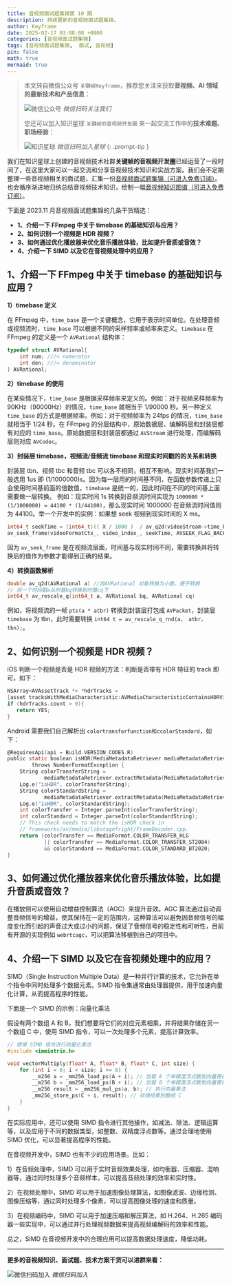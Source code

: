 ```yaml
---
title: 音视频面试题集锦第 10 期
description: 持续更新的音视频面试题集锦。
author: Keyframe
date: 2025-02-17 03:08:08 +0800
categories: [音视频面试题集锦]
tags: [音视频面试题集锦,  面试, 音视频]
pin: false
math: true
mermaid: true
---
```


> 本文转自微信公众号 `关键帧Keyframe`，推荐您关注来获取**音视频、AI 领域的最新技术和产品信息**：
>
>![微信公众号](assets/img/keyframe-mp.jpg)
>_微信扫码关注我们_
>
>您还可以加入知识星球 `关键帧的音视频开发圈` 来一起交流工作中的**技术难题、职场经验**：
>
>![知识星球](assets/img/keyframe-zsxq.png)
>_微信扫码加入星球_
{: .prompt-tip }

我们在知识星球上创建的音视频技术社群**关键帧的音视频开发圈**已经运营了一段时间了，在这里大家可以一起交流和分享音视频技术知识和实战方案。我们会不定期整理一些音视频相关的面试题，汇集一份[音视频面试题集锦（可进入免费订阅）](https://mp.weixin.qq.com/mp/appmsgalbum?__biz=MjM5MTkxOTQyMQ==&action=getalbum&album_id=2380776196751425539#wechat_redirect)。也会循序渐进地归纳总结音视频技术知识，绘制一幅[音视频知识图谱（可进入免费订阅）](https://mp.weixin.qq.com/mp/appmsgalbum?__biz=MjM5MTkxOTQyMQ==&action=getalbum&album_id=2349658423078092802#wechat_redirect)。

下面是 2023.11 月音视频面试题集锦的几条干货精选：


- **1、介绍一下 FFmpeg 中关于 timebase 的基础知识与应用？**
- **2、如何识别一个视频是 HDR 视频？**
- **3、如何通过优化播放器来优化音乐播放体验，比如提升音质或音效？**
- **4、介绍一下 SIMD 以及它在音视频处理中的应用？**




## 1、介绍一下 FFmpeg 中关于 timebase 的基础知识与应用？

**1）timebase 定义**

在 FFmpeg 中，`time_base` 是一个关键概念，它用于表示时间单位。在处理音频或视频流时，`time_base` 可以根据不同的采样频率或帧率来定义。`timebase` 在 FFmpeg 的定义是一个 `AVRational` 结构体：

```c
typedef struct AVRational{
    int num; ///< numerator  
    int den; ///< denominator  
} AVRational;
```


**2）timebase 的使用**

在某些情况下，`time_base` 是根据采样频率来定义的。例如：对于视频采样频率为 90KHz（90000Hz）的情况，`time_base` 就相当于 1/90000 秒。另一种定义 `time_base` 的方式是根据帧率。例如：对于视频帧率为 24fps 的情况，`time_base` 就相当于 1/24 秒。在 FFmpeg 的分层结构中，原始数据层、编解码层和封装层都有对应的 `time_base`。原始数据层和封装层都通过 `AVStream` 进行处理，而编解码层则对应 `AVCodec`。


**3）封装层 timebase，视频流/音频流 timebase 和现实时间戳的的关系和转换**

封装层 tbn、视频 tbc 和音频 tbc 可以各不相同，相互不影响。现实时间基我们一般选用 1us 即 (1/1000000)s。因为每一层用的时间基不同，在函数参数传递上只会使用时间基前面的倍数值，`timebase` 是统一的，因此时间在不同的时间基上面需要做一层转换。 例如：现实时间 1s 转换到音频流时间实现为 `1000000 * (1/1000000) = 44100 * (1/44100)`，那么现实时间 1000000 在音频流时间值则为 44100。举一个开发中的实例：如果想 seek 视频到现实时间的 X ms。

```c
int64_t seekTime = (int64_t)(( X / 1000 )  / av_q2d(videoStream->time_base)); 
av_seek_frame(videoFormatCtx_, video_index_, seekTime, AVSEEK_FLAG_BACKWARD);
```

因为 `av_seek_frame` 是在视频流层面，时间基与现实时间不同，需要转换并将转换后的值作为参数才能得到正确的结果。

**4）转换函数解析**


```c
double av_q2d(AVRational a) //将AVRational 对象转换为小数，便于转换
// 将一个时间戳a从时基bq转换到时基cq下
int64_t av_rescale_q(int64_t a, AVRational bq, AVRational cq)
```

例如，将视频流的一帧 `pts(a * atbr)` 转换到封装层打包成 `AVPacket`，封装层 `timebase` 为 tbn，此时需要转换 `int64 t = av_rescale_q_rnd(a， atbr， tbn);`。




## 2、如何识别一个视频是 HDR 视频？

iOS 判断一个视频是否是 HDR 视频的方法：判断是否带有 HDR 特征的 track 即可，如下：

```c
NSArray<AVAssetTrack *> *hdrTracks = 
[asset tracksWithMediaCharacteristic:AVMediaCharacteristicContainsHDRVideo];
if (hdrTracks.count > 0){
   return YES;
}
```

Android 需要我们自己解析出 `colortransforfunction和ccolorStandard`，如下：

```c
@RequiresApi(api = Build.VERSION_CODES.R)
public static boolean isHDR(MediaMetadataRetriever mediaMetadataRetriever)
        throws NumberFormatException {
    String colorTransferString =
            mediaMetadataRetriever.extractMetadata(MediaMetadataRetriever.METADATA_KEY_COLOR_TRANSFER);
    Log.e("isHDR", colorTransferString);
    String colorStandardString =
            mediaMetadataRetriever.extractMetadata(MediaMetadataRetriever.METADATA_KEY_COLOR_STANDARD);
    Log.e("isHDR", colorStandardString);
    int colorTransfer = Integer.parseInt(colorTransferString);
    int colorStandard = Integer.parseInt(colorStandardString);
    // This check needs to match the isHDR check in
    // frameworks/av/media/libstagefright/FrameDecoder.cpp.
    return (colorTransfer == MediaFormat.COLOR_TRANSFER_HLG
            || colorTransfer == MediaFormat.COLOR_TRANSFER_ST2084)
            && colorStandard == MediaFormat.COLOR_STANDARD_BT2020;
}
```

## 3、如何通过优化播放器来优化音乐播放体验，比如提升音质或音效？


在播放侧可以使用自动增益控制算法（AGC）来提升音效。AGC 算法通过自动调整音频信号的增益，使其保持在一定的范围内，这种算法可以避免因音频信号的幅度变化而引起的声音过大或过小的问题，保证了音频信号的稳定性和可听性，目前有开源的实现例如 `webrtcagc`，可以把算法移植到自己的项目中。



## 4、介绍一下 SIMD 以及它在音视频处理中的应用？


SIMD（Single Instruction Multiple Data）是一种并行计算的技术，它允许在单个指令中同时处理多个数据元素。SIMD 指令集通常由处理器提供，用于加速向量化计算，从而提高程序的性能。

下面是一个 SIMD 的示例：向量化乘法

假设有两个数组 A 和 B，我们想要将它们的对应元素相乘，并将结果存储在另一个数组 C 中，使用 SIMD 指令，可以一次处理多个元素，提高计算效率。

```c
// 使用 SIMD 指令进行向量化乘法
#include <immintrin.h>

void vectorMultiply(float* A, float* B, float* C, int size) {
    for (int i = 0; i < size; i += 8) {
        __m256 a = _mm256_load_ps(A + i); // 加载 8 个单精度浮点数到向量寄存器 A
        __m256 b = _mm256_load_ps(B + i); // 加载 8 个单精度浮点数到向量寄存器 B
        __m256 result = _mm256_mul_ps(a, b); // 执行向量乘法
        _mm256_store_ps(C + i, result); // 存储结果到数组 C
    }
}
```

在实际应用中，还可以使用 SIMD 指令进行其他操作，如减法、除法、逻辑运算等，以及应用于不同的数据类型，如整数、双精度浮点数等。通过合理地使用 SIMD 优化，可以显著提高程序的性能。

在音视频开发中，SIMD 也有不少的应用场景。比如：

1）在音频处理中，SIMD 可以用于实时音频效果处理，如均衡器、压缩器、混响器等，通过同时处理多个音频样本，可以提高音频处理的效率和实时性。

2）在视频处理中，SIMD 可以用于加速图像处理算法，如图像滤波、边缘检测、图像压缩等，通过同时处理多个像素，可以提高图像处理的速度和质量。

3）在视频编码中，SIMD 可以用于加速压缩和解压算法，如 H.264、H.265 编码器一些实现中，可以通过并行处理视频数据来提高视频编解码的效率和性能。

总之，SIMD 在音视频开发中的合理应用可以提高数据处理速度，降低功耗。



---


**更多的音视频知识、面试题、技术方案干货可以进群来看：**

![微信扫码加入](assets/img/keyframe-zsxq.png)
_微信扫码加入_


